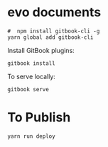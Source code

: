 # evo documents

```
#  npm install gitbook-cli -g
yarn global add gitbook-cli
```

Install GitBook plugins:

```
gitbook install
```

To serve locally:

```
gitbook serve
```

# To Publish

```
yarn run deploy
```
